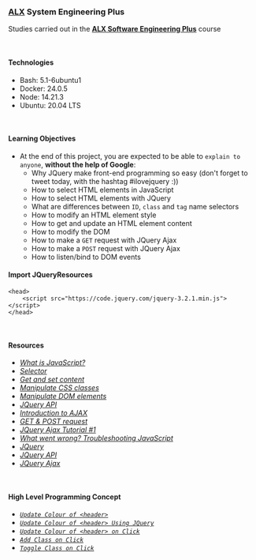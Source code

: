 ### [ALX](https://www.alxafrica.com/) System Engineering Plus

Studies carried out in the **[ALX Software Engineering Plus](https://www.alxafrica.com/software-engineering-plus/)** course

<br />

#### Technologies

* Bash:     5.1-6ubuntu1
* Docker:   24.0.5
* Node:     14.21.3
* Ubuntu:   20.04 LTS

<br />

#### Learning Objectives

* At the end of this project, you are expected to be able to `explain to anyone`, **without the help of Google**:
    * Why JQuery make front-end programming so easy (don't forget to tweet today, with the hashtag #ilovejquery :))
    * How to select HTML elements in JavaScript
    * How to select HTML elements with JQuery
    * What are differences between `ID`, `class` and `tag` name selectors
    * How to modify an HTML element style
    * How to get and update an HTML element content
    * How to modify the DOM
    * How to make a `GET` request with JQuery Ajax
    * How to make a `POST` request with JQuery Ajax
    * How to listen/bind to DOM events

#### Import JQueryResources

```
<head>
    <script src="https://code.jquery.com/jquery-3.2.1.min.js"></script>
</head>
```

<br />

#### Resources

* _[What is JavaScript?](https://developer.mozilla.org/en-US/docs/Learn/JavaScript/First_steps/What_is_JavaScript)_
* _[Selector](https://jquery-tutorial.net/selectors/using-elements-ids-and-classes/)_
* _[Get and set content](https://jquery-tutorial.net/dom-manipulation/getting-and-setting-content/)_
* _[Manipulate CSS classes](https://jquery-tutorial.net/dom-manipulation/getting-and-setting-css-classes/)_
* _[Manipulate DOM elements](https://jquery-tutorial.net/dom-manipulation/the-append-and-prepend-methods/)_
* _[JQuery API](https://oscarotero.com/jquery/)_
* _[Introduction to AJAX](https://jquery-tutorial.net/ajax/introduction/)_
* _[GET & POST request](https://jquery-tutorial.net/ajax/the-get-and-post-methods/)_
* _[JQuery Ajax Tutorial #1](https://www.youtube.com/watch?v=fEYx8dQr_cQ)_
* _[What went wrong? Troubleshooting JavaScript](https://developer.mozilla.org/en-US/docs/Learn/JavaScript/First_steps/What_went_wrong)_
* _[JQuery](https://jquery.com/)_
* _[JQuery API](https://api.jquery.com/)_
* _[JQuery Ajax](https://learn.jquery.com/ajax/)_

<br />

#### High Level Programming Concept

* _[`Update Colour of <header>`](0-script.js)_
* _[`Update Colour of <header> Using JQuery`](1-script.js)_
* _[`Update Colour of <header> on Click`](2-script.js)_
* _[`Add Class on Click`](3-script.js)_
* _[`Toggle Class on Click`](4-script.js)_

<br />
